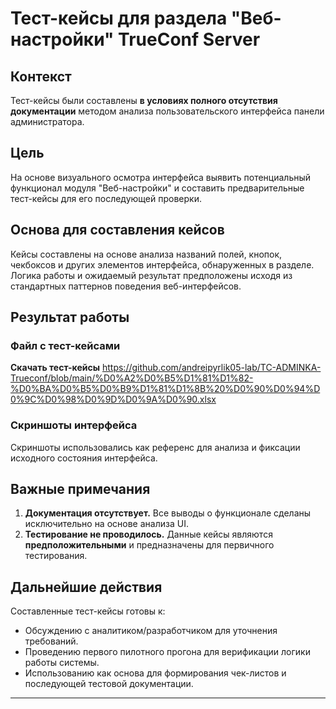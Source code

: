 # Тест-кейсы для раздела "Веб-настройки" TrueConf Server

##  Контекст
Тест-кейсы были составлены **в условиях полного отсутствия документации** методом анализа пользовательского интерфейса панели администратора.

##  Цель
На основе визуального осмотра интерфейса выявить потенциальный функционал модуля "Веб-настройки" и составить предварительные тест-кейсы для его последующей проверки.

##  Основа для составления кейсов
Кейсы составлены на основе анализа названий полей, кнопок, чекбоксов и других элементов интерфейса, обнаруженных в разделе. Логика работы и ожидаемый результат предположены исходя из стандартных паттернов поведения веб-интерфейсов.

##  Результат работы

###  Файл с тест-кейсами
 **Скачать тест-кейсы**
https://github.com/andreipyrlik05-lab/TC-ADMINKA-Trueconf/blob/main/%D0%A2%D0%B5%D1%81%D1%82-%D0%BA%D0%B5%D0%B9%D1%81%D1%8B%20%D0%90%D0%94%D0%9C%D0%98%D0%9D%D0%9A%D0%90.xlsx


### Скриншоты интерфейса
Скриншоты использовались как референс для анализа и фиксации исходного состояния интерфейса.


##  Важные примечания
1.  **Документация отсутствует.** Все выводы о функционале сделаны исключительно на основе анализа UI.
2.  **Тестирование не проводилось.** Данные кейсы являются **предположительными** и предназначены для первичного тестирования.
   

##  Дальнейшие действия
Составленные тест-кейсы готовы к:
-   Обсуждению с аналитиком/разработчиком для уточнения требований.
-   Проведению первого пилотного прогона для верификации логики работы системы.
-   Использованию как основа для формирования чек-листов и последующей тестовой документации.

---
